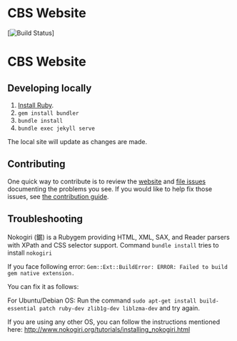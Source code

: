 # CBS Website

[![Build Status](https://travis-ci.org/eprom/cbs.svg?branch=gh-pages)]


# CBS Website

## Developing locally
1. [Install Ruby](https://www.ruby-lang.org/en/documentation/installation/). 
1. `gem install bundler`
1. `bundle install`
1. `bundle exec jekyll serve`

The local site will update as changes are made.

## Contributing

One quick way to contribute is to review the [website](https://cbsrc.org) and [file issues](https://github.com/ifrcgo/cbs/website/issues) documenting the problems you see. If you would like to help fix those issues, see [the contribution guide](CONTRIBUTING.md).

## Troubleshooting

Nokogiri (鋸) is a Rubygem providing HTML, XML, SAX, and Reader parsers with XPath and CSS selector support.
Command `bundle install` tries to install `nokogiri`

If you face following error:
	`Gem::Ext::BuildError: ERROR: Failed to build gem native extension.`

You can fix it as follows:

For Ubuntu/Debian OS:
Run the command `sudo apt-get install build-essential patch ruby-dev zlib1g-dev liblzma-dev` and try again.

If you are using any other OS, you can follow the instructions mentioned here:
http://www.nokogiri.org/tutorials/installing_nokogiri.html
